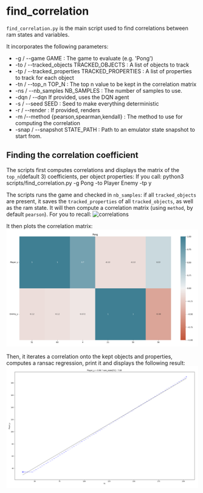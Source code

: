 # find_correlation
`find_correlation.py` is the main script used to find correlations between ram states and variables.

It incorporates the following parameters:
 * -g / --game GAME : The game to evaluate (e.g. 'Pong')
 * -to / --tracked_objects TRACKED_OBJECTS : A list of objects to track
 * -tp / --tracked_properties TRACKED_PROPERTIES : A list of properties to track for each object
 * -tn / --top_n TOP_N : The top n value to be kept in the correlation matrix
 * -ns / --nb_samples NB_SAMPLES : The number of samples to use.
 * -dqn / --dqn If provided, uses the DQN agent
 * -s / --seed SEED : Seed to make everything deterministic
 * -r / --render : If provided, renders
 * -m /--method {pearson,spearman,kendall} : The method to use for computing the correlation
 * -snap / --snapshot STATE_PATH : Path to an emulator state snapshot to start from.

## Finding the correlation coefficient
The scripts first computes correlations and displays the matrix of the `top_n`(default 3) coefficients, per object properties:
If you call:
python3 scripts/find_correlation.py -g Pong -to Player Enemy -tp y

The scripts runs the game and checked in `nb_samples`: if all `tracked_objects` are present, it saves the `tracked_properties` of all `tracked_objects`, as well as the ram state. 
It will then compute a correlation matrix (using `method`, by default ``pearson``).
For you to recall:
![correlations](https://www.researchgate.net/publication/347655744/figure/fig2/AS:971822594002945@1608711970427/Comparison-of-the-Spearmans-rank-correlation-coefficient-with-respect-to-the-parametric.ppm)

It then plots the correlation matrix:
![correlation_matrix](../../_static/corr_matrix.png)

Then, it iterates a correlation onto the kept objects and properties, computes a ransac regression, print it and displays the following result:
![regression](../../_static/regression.png)